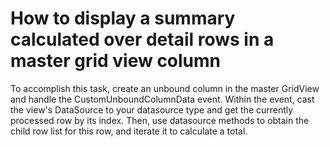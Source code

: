 # How to display a summary calculated over detail rows in a master grid view column


<p>To accomplish this task, create an unbound column in the master GridView and handle the CustomUnboundColumnData event. Within the event, cast the view's DataSource to your datasource type and get the currently processed row by its index. Then, use datasource methods to obtain the child row list for this row, and iterate it to calculate a total.</p>

<br/>


